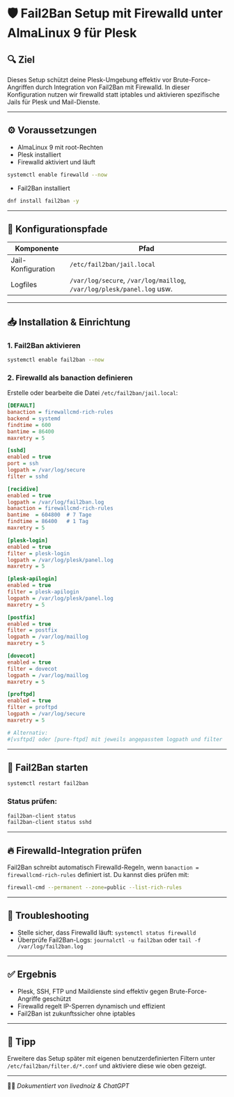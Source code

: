 # 🛡️ Fail2Ban Setup mit Firewalld unter AlmaLinux 9 für Plesk

## 🔍 Ziel

Dieses Setup schützt deine Plesk-Umgebung effektiv vor Brute-Force-Angriffen durch Integration von Fail2Ban mit Firewalld. In dieser Konfiguration nutzen wir firewalld statt iptables und aktivieren spezifische Jails für Plesk und Mail-Dienste.

---

## ⚙️ Voraussetzungen

* AlmaLinux 9 mit root-Rechten
* Plesk installiert
* Firewalld aktiviert und läuft

```bash
systemctl enable firewalld --now
```

* Fail2Ban installiert

```bash
dnf install fail2ban -y
```

---

## 📁 Konfigurationspfade

| Komponente         | Pfad                                                                   |
| ------------------ | ---------------------------------------------------------------------- |
| Jail-Konfiguration | `/etc/fail2ban/jail.local`                                             |
| Logfiles           | `/var/log/secure`, `/var/log/maillog`, `/var/log/plesk/panel.log` usw. |

---

## 📥 Installation & Einrichtung

### 1. Fail2Ban aktivieren

```bash
systemctl enable fail2ban --now
```

### 2. Firewalld als banaction definieren

Erstelle oder bearbeite die Datei `/etc/fail2ban/jail.local`:

```ini
[DEFAULT]
banaction = firewallcmd-rich-rules
backend = systemd
findtime = 600
bantime = 86400
maxretry = 5

[sshd]
enabled = true
port = ssh
logpath = /var/log/secure
filter = sshd

[recidive]
enabled = true
logpath = /var/log/fail2ban.log
banaction = firewallcmd-rich-rules
bantime  = 604800  # 7 Tage
findtime = 86400   # 1 Tag
maxretry = 5

[plesk-login]
enabled = true
filter = plesk-login
logpath = /var/log/plesk/panel.log
maxretry = 5

[plesk-apilogin]
enabled = true
filter = plesk-apilogin
logpath = /var/log/plesk/panel.log
maxretry = 5

[postfix]
enabled = true
filter = postfix
logpath = /var/log/maillog
maxretry = 5

[dovecot]
enabled = true
filter = dovecot
logpath = /var/log/maillog
maxretry = 5

[proftpd]
enabled = true
filter = proftpd
logpath = /var/log/secure
maxretry = 5

# Alternativ:
#[vsftpd] oder [pure-ftpd] mit jeweils angepasstem logpath und filter
```

---

## 🚀 Fail2Ban starten

```bash
systemctl restart fail2ban
```

### Status prüfen:

```bash
fail2ban-client status
fail2ban-client status sshd
```

---

## 🔥 Firewalld-Integration prüfen

Fail2Ban schreibt automatisch Firewalld-Regeln, wenn `banaction = firewallcmd-rich-rules` definiert ist. Du kannst dies prüfen mit:

```bash
firewall-cmd --permanent --zone=public --list-rich-rules
```

---

## 🧪 Troubleshooting

* Stelle sicher, dass Firewalld läuft: `systemctl status firewalld`
* Überprüfe Fail2Ban-Logs: `journalctl -u fail2ban` oder `tail -f /var/log/fail2ban.log`

---

## ✅ Ergebnis

* Plesk, SSH, FTP und Maildienste sind effektiv gegen Brute-Force-Angriffe geschützt
* Firewalld regelt IP-Sperren dynamisch und effizient
* Fail2Ban ist zukunftssicher ohne iptables

---

## 🧠 Tipp

Erweitere das Setup später mit eigenen benutzerdefinierten Filtern unter `/etc/fail2ban/filter.d/*.conf` und aktiviere diese wie oben gezeigt.

---

👨‍💻 *Dokumentiert von livednoiz & ChatGPT*
